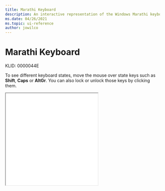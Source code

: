 ```yaml
---
title: Marathi Keyboard
description: An interactive representation of the Windows Marathi keyboard. To see different keyboard states, click or move the mouse over the state keys.
ms.date: 04/26/2021
ms.topic: ui-reference
author: jowilco
---
```


# Marathi Keyboard

KLID: 0000044E

To see different keyboard states, move the mouse over state keys such as **Shift**, **Caps** or **AltGr**. You can also lock or unlock those keys by clicking them.

<iframe src="kbdinmar.html" height="300"></iframe>
